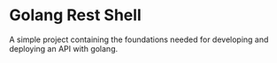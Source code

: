 # Golang Rest Shell

A simple project containing the foundations needed for developing and deploying an API with golang.